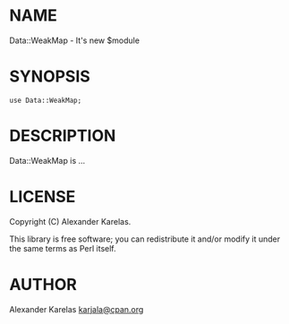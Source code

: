 # NAME

Data::WeakMap - It's new $module

# SYNOPSIS

    use Data::WeakMap;

# DESCRIPTION

Data::WeakMap is ...

# LICENSE

Copyright (C) Alexander Karelas.

This library is free software; you can redistribute it and/or modify
it under the same terms as Perl itself.

# AUTHOR

Alexander Karelas <karjala@cpan.org>

